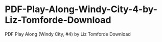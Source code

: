 # PDF-Play-Along-Windy-City-4-by-Liz-Tomforde-Download
PDF Play Along (Windy City, #4) by Liz Tomforde Download
